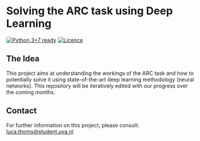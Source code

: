 # Solving the ARC task using Deep Learning

[![Python 3+7 ready](https://img.shields.io/badge/python-3.8%2B-yellowgreen.svg)](https://www.python.org/)
[![Licence](https://img.shields.io/badge/license-MIT-orange.svg)](LICENSE)

## The Idea
This project aims at understanding the workings of the ARC task and how to
potentially solve it using state-of-the-art deep learning methodology (neural networks).
This repository will be iteratively edited with our progress over the coming months.

## Contact
For further information on this project, please consult: luca.thoms@student.uva.nl